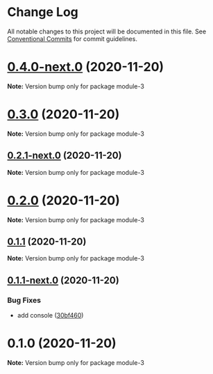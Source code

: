 # Change Log

All notable changes to this project will be documented in this file.
See [Conventional Commits](https://conventionalcommits.org) for commit guidelines.

# [0.4.0-next.0](https://github.com/youngjuning/lerna-repo/compare/module-3@0.3.0...module-3@0.4.0-next.0) (2020-11-20)

**Note:** Version bump only for package module-3

# [0.3.0](https://github.com/youngjuning/lerna-repo/compare/module-3@0.2.1-next.0...module-3@0.3.0) (2020-11-20)

**Note:** Version bump only for package module-3

## [0.2.1-next.0](https://github.com/youngjuning/lerna-repo/compare/module-3@0.2.0...module-3@0.2.1-next.0) (2020-11-20)

**Note:** Version bump only for package module-3

# [0.2.0](https://github.com/youngjuning/lerna-repo/compare/module-3@0.1.1...module-3@0.2.0) (2020-11-20)

**Note:** Version bump only for package module-3

## [0.1.1](https://github.com/youngjuning/lerna-repo/compare/module-3@0.1.1-next.0...module-3@0.1.1) (2020-11-20)

**Note:** Version bump only for package module-3

## [0.1.1-next.0](https://github.com/youngjuning/lerna-repo/compare/module-3@0.1.0...module-3@0.1.1-next.0) (2020-11-20)

### Bug Fixes

- add console ([30bf460](https://github.com/youngjuning/lerna-repo/commit/30bf460a0aea79a6d44f15969a4b287fad30bcf1))

# 0.1.0 (2020-11-20)

**Note:** Version bump only for package module-3
